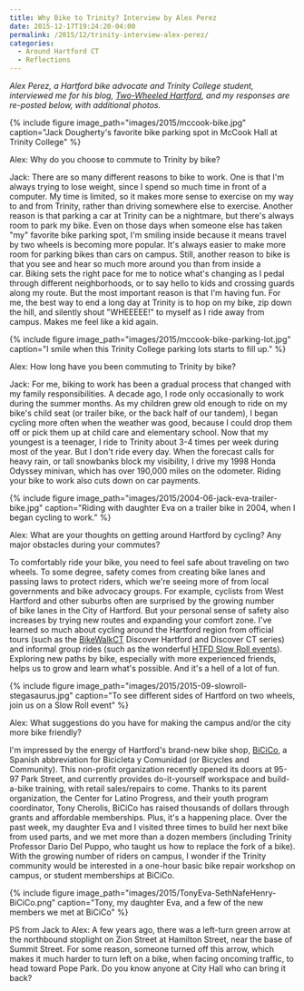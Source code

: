 ```yaml
---
title: Why Bike to Trinity? Interview by Alex Perez
date: 2015-12-17T19:24:20-04:00
permalink: /2015/12/trinity-interview-alex-perez/
categories:
  - Around Hartford CT
  - Reflections
---
```

_Alex Perez, a Hartford bike advocate and Trinity College student, interviewed me for his blog, [Two-Wheeled Hartford](http://commons.trincoll.edu/twowheeledhartford), and my responses are re-posted below, with additional photos._

{% include figure image_path="images/2015/mccook-bike.jpg" caption="Jack Dougherty's favorite bike parking spot in McCook Hall at Trinity College" %}

Alex: Why do you choose to commute to Trinity by bike?

Jack: There are so many different reasons to bike to work. One is that I'm always trying to lose weight, since I spend so much time in front of a computer. My time is limited, so it makes more sense to exercise on my way to and from Trinity, rather than driving somewhere else to exercise. Another reason is that parking a car at Trinity can be a nightmare, but there's always room to park my bike. Even on those days when someone else has taken "my" favorite bike parking spot, I'm smiling inside because it means travel by two wheels is becoming more popular. It's always easier to make more room for parking bikes than cars on campus. Still, another reason to bike is that you see and hear so much more around you than from inside a car. Biking sets the right pace for me to notice what's changing as I pedal through different neighborhoods, or to say hello to kids and crossing guards along my route. But the most important reason is that I'm having fun. For me, the best way to end a long day at Trinity is to hop on my bike, zip down the hill, and silently shout "WHEEEEE!" to myself as I ride away from campus. Makes me feel like a kid again.

{% include figure image_path="images/2015/mccook-bike-parking-lot.jpg" caption="I smile when this Trinity College parking lots starts to fill up." %}

Alex: How long have you been commuting to Trinity by bike?

Jack: For me, biking to work has been a gradual process that changed with my family responsibilities. A decade ago, I rode only occasionally to work during the summer months. As my children grew old enough to ride on my bike's child seat (or trailer bike, or the back half of our tandem), I began cycling more often when the weather was good, because I could drop them off or pick them up at child care and elementary school. Now that my youngest is a teenager, I ride to Trinity about 3-4 times per week during most of the year. But I don't ride every day. When the forecast calls for heavy rain, or tall snowbanks block my visibility, I drive my 1998 Honda Odyssey minivan, which has over 190,000 miles on the odometer. Riding your bike to work also cuts down on car payments.

{% include figure image_path="images/2015/2004-06-jack-eva-trailer-bike.jpg" caption="Riding with daughter Eva on a trailer bike in 2004, when I began cycling to work." %}

Alex: What are your thoughts on getting around Hartford by cycling? Any major obstacles during your commutes?

To comfortably ride your bike, you need to feel safe about traveling on two wheels. To some degree, safety comes from creating bike lanes and passing laws to protect riders, which we're seeing more of from local governments and bike advocacy groups. For example, cyclists from West Hartford and other suburbs often are surprised by the growing number of bike lanes in the City of Hartford. But your personal sense of safety also increases by trying new routes and expanding your comfort zone. I've learned so much about cycling around the Hartford region from official tours (such as the [BikeWalkCT](http://www.bikewalkct.org/) Discover Hartford and Discover CT series) and informal group rides (such as the wonderful [HTFD Slow Roll events](https://www.facebook.com/events/799373666839729/)). Exploring new paths by bike, especially with more experienced friends, helps us to grow and learn what's possible. And it's a hell of a lot of fun.

{% include figure image_path="images/2015/2015-09-slowroll-stegasaurus.jpg" caption="To see different sides of Hartford on two wheels, join us on a Slow Roll event" %}

Alex: What suggestions do you have for making the campus and/or the city more bike friendly?

I'm impressed by the energy of Hartford's brand-new bike shop, [BiCiCo](https://www.facebook.com/BiCiCoHartford), a Spanish abbreviation for Bicicleta y Comunidad (or Bicycles and Community). This non-profit organization recently opened its doors at 95-97 Park Street, and currently provides do-it-yourself workspace and build-a-bike training, with retail sales/repairs to come. Thanks to its parent organization, the Center for Latino Progress, and their youth program coordinator, Tony Cherolis, BiCiCo has raised thousands of dollars through grants and affordable memberships. Plus, it's a happening place. Over the past week, my daughter Eva and I visited three times to build her next bike from used parts, and we met more than a dozen members (including Trinity Professor Dario Del Puppo, who taught us how to replace the fork of a bike). With the growing number of riders on campus, I wonder if the Trinity community would be interested in a one-hour basic bike repair workshop on campus, or student memberships at BiCiCo.

{% include figure image_path="images/2015/TonyEva-SethNafeHenry-BiCiCo.png" caption="Tony, my daughter Eva, and a few of the new members we met at BiCiCo" %}

PS from Jack to Alex: A few years ago, there was a left-turn green arrow at the northbound stoplight on Zion Street at Hamilton Street, near the base of Summit Street. For some reason, someone turned off this arrow, which makes it much harder to turn left on a bike, when facing oncoming traffic, to head toward Pope Park. Do you know anyone at City Hall who can bring it back?
